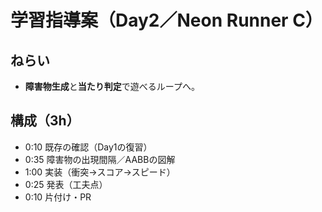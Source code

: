# 学習指導案（Day2／Neon Runner C）
## ねらい
- **障害物生成**と**当たり判定**で遊べるループへ。

## 構成（3h）
- 0:10 既存の確認（Day1の復習）
- 0:35 障害物の出現間隔／AABBの図解
- 1:00 実装（衝突→スコア→スピード）
- 0:25 発表（工夫点）
- 0:10 片付け・PR
